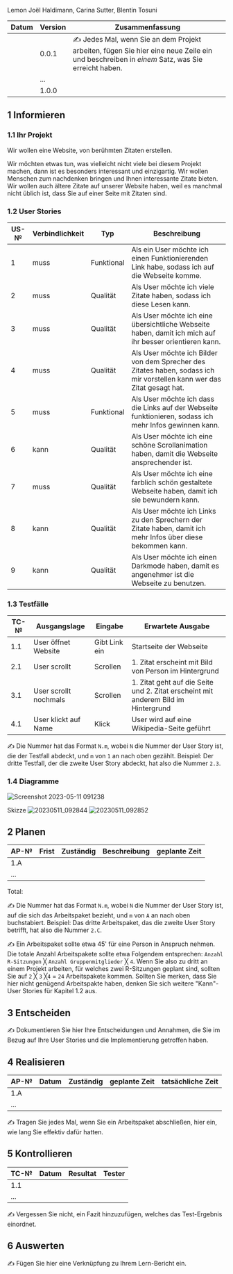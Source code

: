 Lemon 
Joël Haldimann, Carina Sutter, Blentin Tosuni

| Datum | Version | Zusammenfassung                                              |
| ----- | ------- | ------------------------------------------------------------ |
|       | 0.0.1   | ✍️ Jedes Mal, wenn Sie an dem Projekt arbeiten, fügen Sie hier eine neue Zeile ein und beschreiben in *einem* Satz, was Sie erreicht haben. |
|       | ...     |                                                              |
|       | 1.0.0   |                                                              |

## 1 Informieren

### 1.1 Ihr Projekt

Wir wollen eine Website, von berühmten Zitaten erstellen.

Wir möchten etwas tun, was vielleicht nicht viele bei diesem Projekt machen, dann ist es besonders interessant und einzigartig. Wir wollen Menschen zum nachdenken bringen und Ihnen interessante Zitate bieten. Wir wollen auch ältere Zitate auf unserer Website haben, weil es manchmal nicht üblich ist, dass Sie auf einer Seite mit Zitaten sind.

### 1.2 User Stories

| US-№ | Verbindlichkeit | Typ  | Beschreibung                       |
| ---- | --------------- | ---- | ---------------------------------- |
| 1   |muss|Funktional|Als ein User möchte ich einen Funktionierenden Link habe, sodass ich auf die Webseite komme.|
| 2   |muss|Qualität|Als User möchte ich viele Zitate haben, sodass ich diese Lesen kann.|
| 3   |muss|Qualität|Als User möchte ich eine übersichtliche Webseite haben, damit ich mich auf ihr besser orientieren kann.|
| 4   |muss|Qualität|Als User möchte ich Bilder von dem Sprecher des Zitates haben, sodass ich mir vorstellen kann wer das Zitat gesagt hat.|
| 5   |muss|Funktional|Als User möchte ich dass die Links auf der Webseite funktionieren, sodass ich mehr Infos gewinnen kann.|
| 6   |kann|Qualität|Als User möchte ich eine schöne Scrollanimation haben, damit die Webseite ansprechender ist.|
| 7   |muss|Qualität|Als User möchte ich eine farblich schön gestaltete Webseite haben, damit ich sie bewundern kann.|
| 8   |kann|Qualität|Als User möchte ich Links zu den Sprechern der Zitate haben, damit ich mehr Infos über diese bekommen kann.|
| 9   |kann|Qualität|Als User möchte ich einen Darkmode haben, damit es angenehmer ist die Webseite zu benutzen.|



### 1.3 Testfälle

| TC-№ | Ausgangslage | Eingabe | Erwartete Ausgabe |
| ---- | ------------ | ------- | ----------------- |
| 1.1  | User öffnet Website|Gibt Link ein|Startseite der Webseite|
| 2.1  | User scrollt|Scrollen|1. Zitat erscheint mit Bild von Person im Hintergrund|
| 3.1  | User scrollt nochmals|Scrollen|1. Zitat geht auf die Seite und 2. Zitat erscheint mit anderem Bild im Hintergrund|
| 4.1  | User klickt auf Name | Klick| User wird auf eine Wikipedia-Seite geführt|

✍️ Die Nummer hat das Format `N.m`, wobei `N` die Nummer der User Story ist, die der Testfall abdeckt, und `m` von `1` an nach oben gezählt. Beispiel: Der dritte Testfall, der die zweite User Story abdeckt, hat also die Nummer `2.3`.

### 1.4 Diagramme

![Screenshot 2023-05-11 091238](https://github.com/Blentin05/LA_1600/assets/111045987/e524ba06-c7c6-4584-8040-73954e075b7e)

Skizze
![20230511_092844](https://github.com/Blentin05/LA_1600/assets/111045656/960e21a2-61a3-4653-88de-798d0c4b25ac)
![20230511_092852](https://github.com/Blentin05/LA_1600/assets/111045656/41ef7d41-7685-4d69-b3a6-2db463c3e21b)


## 2 Planen

| AP-№ | Frist | Zuständig | Beschreibung | geplante Zeit |
| ---- | ----- | --------- | ------------ | ------------- |
| 1.A  |       |           |              |               |
| ...  |       |           |              |               |

Total: 

✍️ Die Nummer hat das Format `N.m`, wobei `N` die Nummer der User Story ist, auf die sich das Arbeitspaket bezieht, und `m` von `A` an nach oben buchstabiert. Beispiel: Das dritte Arbeitspaket, das die zweite User Story betrifft, hat also die Nummer `2.C`.

✍️ Ein Arbeitspaket sollte etwa 45' für eine Person in Anspruch nehmen. Die totale Anzahl Arbeitspakete sollte etwa Folgendem entsprechen: `Anzahl R-Sitzungen` ╳ `Anzahl Gruppenmitglieder` ╳ `4`. Wenn Sie also zu dritt an einem Projekt arbeiten, für welches zwei R-Sitzungen geplant sind, sollten Sie auf `2` ╳ `3` ╳`4` = `24` Arbeitspakete kommen. Sollten Sie merken, dass Sie hier nicht genügend Arbeitspakte haben, denken Sie sich weitere "Kann"-User Stories für Kapitel 1.2 aus.

## 3 Entscheiden

✍️ Dokumentieren Sie hier Ihre Entscheidungen und Annahmen, die Sie im Bezug auf Ihre User Stories und die Implementierung getroffen haben.

## 4 Realisieren

| AP-№ | Datum | Zuständig | geplante Zeit | tatsächliche Zeit |
| ---- | ----- | --------- | ------------- | ----------------- |
| 1.A  |       |           |               |                   |
| ...  |       |           |               |                   |

✍️ Tragen Sie jedes Mal, wenn Sie ein Arbeitspaket abschließen, hier ein, wie lang Sie effektiv dafür hatten.

## 5 Kontrollieren

| TC-№ | Datum | Resultat | Tester |
| ---- | ----- | -------- | ------ |
| 1.1  |       |          |        |
| ...  |       |          |        |

✍️ Vergessen Sie nicht, ein Fazit hinzuzufügen, welches das Test-Ergebnis einordnet.

## 6 Auswerten

✍️ Fügen Sie hier eine Verknüpfung zu Ihrem Lern-Bericht ein.
